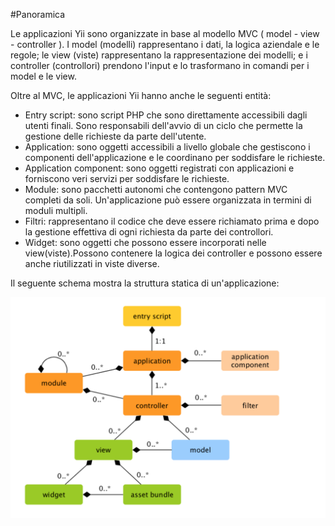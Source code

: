#Panoramica

Le applicazioni Yii sono organizzate in base al modello MVC ( model - view - controller ). I model (modelli) rappresentano i dati, la logica aziendale e le regole; le view (viste) rappresentano la rappresentazione dei modelli; e i controller (controllori) prendono l'input e lo trasformano in comandi per i model e le view.

Oltre al MVC, le applicazioni Yii hanno anche le seguenti entità:
- Entry script: sono script PHP che sono direttamente accessibili dagli utenti finali. Sono responsabili dell'avvio di un ciclo che permette la gestione delle richieste da parte dell'utente.
- Application: sono oggetti accessibili a livello globale che gestiscono i componenti dell'applicazione e le coordinano per soddisfare le richieste.
- Application component: sono oggetti registrati con applicazioni e forniscono veri servizi per soddisfare le richieste.
- Module: sono pacchetti autonomi che contengono pattern MVC completi da soli. Un'applicazione può essere organizzata in termini di moduli multipli.
- Filtri: rappresentano il codice che deve essere richiamato prima e dopo la gestione effettiva di ogni richiesta da parte dei controllori.
- Widget: sono oggetti che possono essere incorporati nelle view(viste).Possono contenere la logica dei controller e possono essere anche riutilizzati in viste diverse.

Il seguente schema mostra la struttura statica di un'applicazione:

![Screenshot](../img/application-structure/Struttura-statica-applicazione.png) 